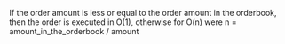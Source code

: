 If the order amount is less or equal to the order amount in the orderbook, then the order is executed in O(1), otherwise for O(n) were n = amount_in_the_orderbook / amount